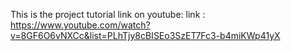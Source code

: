 This is the project tutorial link on youtube:
link : https://www.youtube.com/watch?v=8GF6O6vNXCc&list=PLhTjy8cBISEo3SzET7Fc3-b4miKWp41yX
